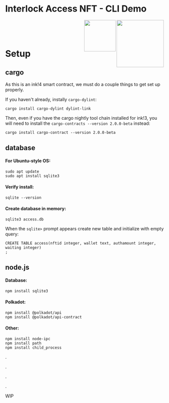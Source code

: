 # Interlock Access NFT - CLI Demo

<img style="top: -10px" align="right" width="150" height="150" src="https://user-images.githubusercontent.com/69293813/211382026-cf3fc80c-4489-4017-b10e-c1cb27c89ae0.png">
<img align="right" width="100" height="100" src="https://user-images.githubusercontent.com/69293813/211380333-f29cd213-f1f5-46c6-8c02-5ba0e15588f0.png">

<br>
<br>
<br>

# Setup

## cargo

As this is an ink!4 smart contract, we must do a couple things to get set up properly.

If you haven't already, instally `cargo-dylint`:
```
cargo install cargo-dylint dylint-link
```
Then, even if you have the cargo nightly tool chain installed for ink!3, you will need to install the `cargo-contracts --version 2.0.0-beta` instead:
```
cargo install cargo-contract --version 2.0.0-beta
```

## database

#### For Ubuntu-style OS:
```
sudo apt update
sudo apt install sqlite3
```

#### Verify install:
```
sqlite --version
```

#### Create database in memory:
```
sqlite3 access.db
```

When the `sqlite>` prompt appears create new table and initialize with empty query:
```
CREATE TABLE access(nftid integer, wallet text, authamount integer, waiting integer)
;
```

## node.js

#### Database:
```
npm install sqlite3
```
#### Polkadot:
```
npm install @polkadot/api
npm install @polkadot/api-contract
```
#### Other:
```
npm install node-ipc
npm install path
npm install child_process
```
.

.

.

.

WIP
